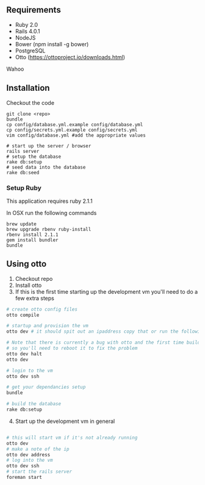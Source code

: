 ## Requirements
* Ruby 2.0
* Rails 4.0.1
* NodeJS
* Bower (npm install -g bower)
* PostgreSQL
* Otto (https://ottoproject.io/downloads.html)

Wahoo

## Installation

Checkout the code

    git clone <repo>
    bundle
    cp config/database.yml.example config/database.yml
    cp config/secrets.yml.example config/secrets.yml
    vim config/database.yml #add the appropriate values

    # start up the server / browser
    rails server
    # setup the database
    rake db:setup
    # seed data into the database
    rake db:seed

### Setup Ruby

This application requires ruby 2.1.1


In OSX run the following commands

    brew update
    brew upgrade rbenv ruby-install
    rbenv install 2.1.1
    gem install bundler
    bundle

## Using otto

1. Checkout repo
2. Install otto
3. If this is the first time starting up the development vm you'll need to do a few extra steps

  ```bash
  # create otto config files
  otto compile

  # startup and provision the vm
  otto dev # it should spit out an ipaddress copy that or run the following command to find it later

  # Note that there is currently a bug with otto and the first time building of rails app vm,
  # so you'll need to reboot it to fix the problem
  otto dev halt
  otto dev

  # login to the vm
  otto dev ssh

  # get your dependancies setup
  bundle

  # build the database
  rake db:setup
  ```

4. Start up the development vm in general

  ```bash

  # this will start vm if it's not already running
  otto dev
  # make a note of the ip
  otto dev address
  # log into the vm
  otto dev ssh
  # start the rails server
  foreman start
  ```
